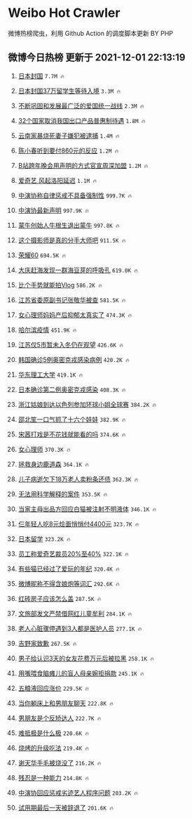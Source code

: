 # Weibo Hot Crawler 



微博热榜爬虫，利用 Github Action 的调度脚本更新 BY PHP 


## 微博今日热榜 更新于 2021-12-01 22:13:19 
1. [日本封国](https://s.weibo.com/weibo?q=%23%E6%97%A5%E6%9C%AC%E5%B0%81%E5%9B%BD%23&Refer=top) `7.7M 🔥` 

1. [日本封国37万留学生等待入境](https://s.weibo.com/weibo?q=%23%E6%97%A5%E6%9C%AC%E5%B0%81%E5%9B%BD37%E4%B8%87%E7%95%99%E5%AD%A6%E7%94%9F%E7%AD%89%E5%BE%85%E5%85%A5%E5%A2%83%23&Refer=top) `3.3M 🔥` 

1. [不断巩固和发展最广泛的爱国统一战线](https://s.weibo.com/weibo?q=%23%E4%B8%8D%E6%96%AD%E5%B7%A9%E5%9B%BA%E5%92%8C%E5%8F%91%E5%B1%95%E6%9C%80%E5%B9%BF%E6%B3%9B%E7%9A%84%E7%88%B1%E5%9B%BD%E7%BB%9F%E4%B8%80%E6%88%98%E7%BA%BF%23&Refer=top) `2.3M 🔥` 

1. [32个国家取消我国出口产品普惠制待遇](https://s.weibo.com/weibo?q=%2332%E4%B8%AA%E5%9B%BD%E5%AE%B6%E5%8F%96%E6%B6%88%E6%88%91%E5%9B%BD%E5%87%BA%E5%8F%A3%E4%BA%A7%E5%93%81%E6%99%AE%E6%83%A0%E5%88%B6%E5%BE%85%E9%81%87%23&Refer=top) `1.8M 🔥` 

1. [云南家暴烧死妻子嫌犯被逮捕](https://s.weibo.com/weibo?q=%23%E4%BA%91%E5%8D%97%E5%AE%B6%E6%9A%B4%E7%83%A7%E6%AD%BB%E5%A6%BB%E5%AD%90%E5%AB%8C%E7%8A%AF%E8%A2%AB%E9%80%AE%E6%8D%95%23&Refer=top) `1.4M 🔥` 

1. [陈小春听到要付860元的反应](https://s.weibo.com/weibo?q=%23%E9%99%88%E5%B0%8F%E6%98%A5%E5%90%AC%E5%88%B0%E8%A6%81%E4%BB%98860%E5%85%83%E7%9A%84%E5%8F%8D%E5%BA%94%23&Refer=top) `1.2M 🔥` 

1. [B站跨年晚会用声明的方式官宣周深加盟](https://s.weibo.com/weibo?q=%23B%E7%AB%99%E8%B7%A8%E5%B9%B4%E6%99%9A%E4%BC%9A%E7%94%A8%E5%A3%B0%E6%98%8E%E7%9A%84%E6%96%B9%E5%BC%8F%E5%AE%98%E5%AE%A3%E5%91%A8%E6%B7%B1%E5%8A%A0%E7%9B%9F%23&Refer=top) `1.2M 🔥` 

1. [爱奇艺 风起洛阳延迟](https://s.weibo.com/weibo?q=%E7%88%B1%E5%A5%87%E8%89%BA%20%E9%A3%8E%E8%B5%B7%E6%B4%9B%E9%98%B3%E5%BB%B6%E8%BF%9F&Refer=top) `1.1M 🔥` 

1. [中演协称自律惩戒不具备强制性](https://s.weibo.com/weibo?q=%23%E4%B8%AD%E6%BC%94%E5%8D%8F%E7%A7%B0%E8%87%AA%E5%BE%8B%E6%83%A9%E6%88%92%E4%B8%8D%E5%85%B7%E5%A4%87%E5%BC%BA%E5%88%B6%E6%80%A7%23&Refer=top) `999.7K 🔥` 

1. [中演协最新声明](https://s.weibo.com/weibo?q=%23%E4%B8%AD%E6%BC%94%E5%8D%8F%E6%9C%80%E6%96%B0%E5%A3%B0%E6%98%8E%23&Refer=top) `997.9K 🔥` 

1. [蒙牛创始人牛根生退出蒙牛](https://s.weibo.com/weibo?q=%23%E8%92%99%E7%89%9B%E5%88%9B%E5%A7%8B%E4%BA%BA%E7%89%9B%E6%A0%B9%E7%94%9F%E9%80%80%E5%87%BA%E8%92%99%E7%89%9B%23&Refer=top) `997.8K 🔥` 

1. [这个摄影师是真的分手大师吧](https://s.weibo.com/weibo?q=%23%E8%BF%99%E4%B8%AA%E6%91%84%E5%BD%B1%E5%B8%88%E6%98%AF%E7%9C%9F%E7%9A%84%E5%88%86%E6%89%8B%E5%A4%A7%E5%B8%88%E5%90%A7%23&Refer=top) `911.5K 🔥` 

1. [荣耀60](https://s.weibo.com/weibo?q=%E8%8D%A3%E8%80%8060&Refer=top) `694.5K 🔥` 

1. [大庆赶海发现一群海豆芽的呼吸孔](https://s.weibo.com/weibo?q=%E5%A4%A7%E5%BA%86%E8%B5%B6%E6%B5%B7%E5%8F%91%E7%8E%B0%E4%B8%80%E7%BE%A4%E6%B5%B7%E8%B1%86%E8%8A%BD%E7%9A%84%E5%91%BC%E5%90%B8%E5%AD%94&Refer=top) `619.0K 🔥` 

1. [比个手势就能拍Vlog](https://s.weibo.com/weibo?q=%23%E6%AF%94%E4%B8%AA%E6%89%8B%E5%8A%BF%E5%B0%B1%E8%83%BD%E6%8B%8DVlog%23&Refer=top) `586.2K 🔥` 

1. [江苏省委原副书记张敬华被查](https://s.weibo.com/weibo?q=%23%E6%B1%9F%E8%8B%8F%E7%9C%81%E5%A7%94%E5%8E%9F%E5%89%AF%E4%B9%A6%E8%AE%B0%E5%BC%A0%E6%95%AC%E5%8D%8E%E8%A2%AB%E6%9F%A5%23&Refer=top) `581.5K 🔥` 

1. [女心理师妈妈产后抑郁太真实了](https://s.weibo.com/weibo?q=%23%E5%A5%B3%E5%BF%83%E7%90%86%E5%B8%88%E5%A6%88%E5%A6%88%E4%BA%A7%E5%90%8E%E6%8A%91%E9%83%81%E5%A4%AA%E7%9C%9F%E5%AE%9E%E4%BA%86%23&Refer=top) `474.3K 🔥` 

1. [哈尔滨疫情](https://s.weibo.com/weibo?q=%23%E5%93%88%E5%B0%94%E6%BB%A8%E7%96%AB%E6%83%85%23&Refer=top) `451.9K 🔥` 

1. [江苏仅5市暂未入冬仍在观望](https://s.weibo.com/weibo?q=%23%E6%B1%9F%E8%8B%8F%E4%BB%855%E5%B8%82%E6%9A%82%E6%9C%AA%E5%85%A5%E5%86%AC%E4%BB%8D%E5%9C%A8%E8%A7%82%E6%9C%9B%23&Refer=top) `426.6K 🔥` 

1. [韩国确诊5例奥密克戎感染病例](https://s.weibo.com/weibo?q=%23%E9%9F%A9%E5%9B%BD%E7%A1%AE%E8%AF%8A5%E4%BE%8B%E5%A5%A5%E5%AF%86%E5%85%8B%E6%88%8E%E6%84%9F%E6%9F%93%E7%97%85%E4%BE%8B%23&Refer=top) `420.2K 🔥` 

1. [华东理工大学](https://s.weibo.com/weibo?q=%E5%8D%8E%E4%B8%9C%E7%90%86%E5%B7%A5%E5%A4%A7%E5%AD%A6&Refer=top) `419.1K 🔥` 

1. [日本确诊第二例奥密克戎感染](https://s.weibo.com/weibo?q=%23%E6%97%A5%E6%9C%AC%E7%A1%AE%E8%AF%8A%E7%AC%AC%E4%BA%8C%E4%BE%8B%E5%A5%A5%E5%AF%86%E5%85%8B%E6%88%8E%E6%84%9F%E6%9F%93%23&Refer=top) `408.3K 🔥` 

1. [浙江姑娘到达以色列参加环球小姐全球赛](https://s.weibo.com/weibo?q=%23%E6%B5%99%E6%B1%9F%E5%A7%91%E5%A8%98%E5%88%B0%E8%BE%BE%E4%BB%A5%E8%89%B2%E5%88%97%E5%8F%82%E5%8A%A0%E7%8E%AF%E7%90%83%E5%B0%8F%E5%A7%90%E5%85%A8%E7%90%83%E8%B5%9B%23&Refer=top) `384.2K 🔥` 

1. [邵北笙一口气抓了十六个娃娃](https://s.weibo.com/weibo?q=%23%E9%82%B5%E5%8C%97%E7%AC%99%E4%B8%80%E5%8F%A3%E6%B0%94%E6%8A%93%E4%BA%86%E5%8D%81%E5%85%AD%E4%B8%AA%E5%A8%83%E5%A8%83%23&Refer=top) `382.9K 🔥` 

1. [宋茜打戏是不花钱就能看的吗](https://s.weibo.com/weibo?q=%23%E5%AE%8B%E8%8C%9C%E6%89%93%E6%88%8F%E6%98%AF%E4%B8%8D%E8%8A%B1%E9%92%B1%E5%B0%B1%E8%83%BD%E7%9C%8B%E7%9A%84%E5%90%97%23&Refer=top) `374.6K 🔥` 

1. [女心理师](https://s.weibo.com/weibo?q=%E5%A5%B3%E5%BF%83%E7%90%86%E5%B8%88&Refer=top) `370.3K 🔥` 

1. [拯救身边鹿道森](https://s.weibo.com/weibo?q=%23%E6%8B%AF%E6%95%91%E8%BA%AB%E8%BE%B9%E9%B9%BF%E9%81%93%E6%A3%AE%23&Refer=top) `364.1K 🔥` 

1. [儿子病逝欠下18万老人卖粉条还债](https://s.weibo.com/weibo?q=%23%E5%84%BF%E5%AD%90%E7%97%85%E9%80%9D%E6%AC%A0%E4%B8%8B18%E4%B8%87%E8%80%81%E4%BA%BA%E5%8D%96%E7%B2%89%E6%9D%A1%E8%BF%98%E5%80%BA%23&Refer=top) `362.3K 🔥` 

1. [无法用科学解释的案件](https://s.weibo.com/weibo?q=%23%E6%97%A0%E6%B3%95%E7%94%A8%E7%A7%91%E5%AD%A6%E8%A7%A3%E9%87%8A%E7%9A%84%E6%A1%88%E4%BB%B6%23&Refer=top) `353.5K 🔥` 

1. [当家主母出品方回应白猫被注射不明液体](https://s.weibo.com/weibo?q=%23%E5%BD%93%E5%AE%B6%E4%B8%BB%E6%AF%8D%E5%87%BA%E5%93%81%E6%96%B9%E5%9B%9E%E5%BA%94%E7%99%BD%E7%8C%AB%E8%A2%AB%E6%B3%A8%E5%B0%84%E4%B8%8D%E6%98%8E%E6%B6%B2%E4%BD%93%23&Refer=top) `346.1K 🔥` 

1. [仨年轻人吃8元烩面悄悄付4400元](https://s.weibo.com/weibo?q=%23%E4%BB%A8%E5%B9%B4%E8%BD%BB%E4%BA%BA%E5%90%838%E5%85%83%E7%83%A9%E9%9D%A2%E6%82%84%E6%82%84%E4%BB%984400%E5%85%83%23&Refer=top) `323.7K 🔥` 

1. [日本留学](https://s.weibo.com/weibo?q=%23%E6%97%A5%E6%9C%AC%E7%95%99%E5%AD%A6%23&Refer=top) `323.2K 🔥` 

1. [员工称爱奇艺裁员20%至40%](https://s.weibo.com/weibo?q=%23%E5%91%98%E5%B7%A5%E7%A7%B0%E7%88%B1%E5%A5%87%E8%89%BA%E8%A3%81%E5%91%9820%25%E8%87%B340%25%23&Refer=top) `322.1K 🔥` 

1. [有些猫已经过了爱玩的年纪](https://s.weibo.com/weibo?q=%23%E6%9C%89%E4%BA%9B%E7%8C%AB%E5%B7%B2%E7%BB%8F%E8%BF%87%E4%BA%86%E7%88%B1%E7%8E%A9%E7%9A%84%E5%B9%B4%E7%BA%AA%23&Refer=top) `320.4K 🔥` 

1. [微博昵称不得含娘炮等词汇](https://s.weibo.com/weibo?q=%23%E5%BE%AE%E5%8D%9A%E6%98%B5%E7%A7%B0%E4%B8%8D%E5%BE%97%E5%90%AB%E5%A8%98%E7%82%AE%E7%AD%89%E8%AF%8D%E6%B1%87%23&Refer=top) `292.6K 🔥` 

1. [红砖房子应该怎么盖](https://s.weibo.com/weibo?q=%E7%BA%A2%E7%A0%96%E6%88%BF%E5%AD%90%E5%BA%94%E8%AF%A5%E6%80%8E%E4%B9%88%E7%9B%96&Refer=top) `287.5K 🔥` 

1. [文旅部发文严禁借网红儿童牟利](https://s.weibo.com/weibo?q=%23%E6%96%87%E6%97%85%E9%83%A8%E5%8F%91%E6%96%87%E4%B8%A5%E7%A6%81%E5%80%9F%E7%BD%91%E7%BA%A2%E5%84%BF%E7%AB%A5%E7%89%9F%E5%88%A9%23&Refer=top) `284.1K 🔥` 

1. [老人心脏骤停遇到3人都是医护人员](https://s.weibo.com/weibo?q=%23%E8%80%81%E4%BA%BA%E5%BF%83%E8%84%8F%E9%AA%A4%E5%81%9C%E9%81%87%E5%88%B03%E4%BA%BA%E9%83%BD%E6%98%AF%E5%8C%BB%E6%8A%A4%E4%BA%BA%E5%91%98%23&Refer=top) `277.1K 🔥` 

1. [吉野家致歉](https://s.weibo.com/weibo?q=%23%E5%90%89%E9%87%8E%E5%AE%B6%E8%87%B4%E6%AD%89%23&Refer=top) `267.5K 🔥` 

1. [男子给认识3天的女友花费万元后被拉黑](https://s.weibo.com/weibo?q=%23%E7%94%B7%E5%AD%90%E7%BB%99%E8%AE%A4%E8%AF%863%E5%A4%A9%E7%9A%84%E5%A5%B3%E5%8F%8B%E8%8A%B1%E8%B4%B9%E4%B8%87%E5%85%83%E5%90%8E%E8%A2%AB%E6%8B%89%E9%BB%91%23&Refer=top) `258.1K 🔥` 

1. [用嘴喂食脑瘫儿的盲人母亲婉拒捐款](https://s.weibo.com/weibo?q=%23%E7%94%A8%E5%98%B4%E5%96%82%E9%A3%9F%E8%84%91%E7%98%AB%E5%84%BF%E7%9A%84%E7%9B%B2%E4%BA%BA%E6%AF%8D%E4%BA%B2%E5%A9%89%E6%8B%92%E6%8D%90%E6%AC%BE%23&Refer=top) `245.1K 🔥` 

1. [五粮液回应涨价](https://s.weibo.com/weibo?q=%23%E4%BA%94%E7%B2%AE%E6%B6%B2%E5%9B%9E%E5%BA%94%E6%B6%A8%E4%BB%B7%23&Refer=top) `229.5K 🔥` 

1. [当你躺床上和男朋友聊天](https://s.weibo.com/weibo?q=%23%E5%BD%93%E4%BD%A0%E8%BA%BA%E5%BA%8A%E4%B8%8A%E5%92%8C%E7%94%B7%E6%9C%8B%E5%8F%8B%E8%81%8A%E5%A4%A9%23&Refer=top) `222.8K 🔥` 

1. [男朋友是个反矫达人](https://s.weibo.com/weibo?q=%23%E7%94%B7%E6%9C%8B%E5%8F%8B%E6%98%AF%E4%B8%AA%E5%8F%8D%E7%9F%AB%E8%BE%BE%E4%BA%BA%23&Refer=top) `222.7K 🔥` 

1. [难抵极是什么极](https://s.weibo.com/weibo?q=%23%E9%9A%BE%E6%8A%B5%E6%9E%81%E6%98%AF%E4%BB%80%E4%B9%88%E6%9E%81%23&Refer=top) `220.6K 🔥` 

1. [烧烤的升级吃法](https://s.weibo.com/weibo?q=%23%E7%83%A7%E7%83%A4%E7%9A%84%E5%8D%87%E7%BA%A7%E5%90%83%E6%B3%95%23&Refer=top) `219.4K 🔥` 

1. [谢天华手毛被烧没了](https://s.weibo.com/weibo?q=%23%E8%B0%A2%E5%A4%A9%E5%8D%8E%E6%89%8B%E6%AF%9B%E8%A2%AB%E7%83%A7%E6%B2%A1%E4%BA%86%23&Refer=top) `216.2K 🔥` 

1. [残忍是一种能力](https://s.weibo.com/weibo?q=%23%E6%AE%8B%E5%BF%8D%E6%98%AF%E4%B8%80%E7%A7%8D%E8%83%BD%E5%8A%9B%23&Refer=top) `214.8K 🔥` 

1. [中演协回应惩戒劣迹艺人程序问题](https://s.weibo.com/weibo?q=%23%E4%B8%AD%E6%BC%94%E5%8D%8F%E5%9B%9E%E5%BA%94%E6%83%A9%E6%88%92%E5%8A%A3%E8%BF%B9%E8%89%BA%E4%BA%BA%E7%A8%8B%E5%BA%8F%E9%97%AE%E9%A2%98%23&Refer=top) `203.2K 🔥` 

1. [试用期最后一天被辞退了](https://s.weibo.com/weibo?q=%23%E8%AF%95%E7%94%A8%E6%9C%9F%E6%9C%80%E5%90%8E%E4%B8%80%E5%A4%A9%E8%A2%AB%E8%BE%9E%E9%80%80%E4%BA%86%23&Refer=top) `201.6K 🔥` 

